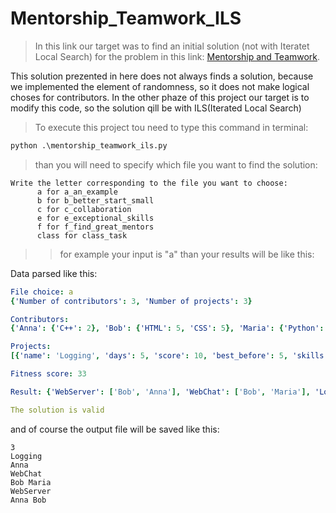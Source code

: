 # Mentorship_Teamwork_ILS

> In this link our target was to find an initial solution (not with Iteratet Local Search) for the problem in this link: [Mentorship and Teamwork](https://codingcompetitions.withgoogle.com/hashcode/round/00000000008caae7/000000000098afc8).

This solution prezented in here does not always finds a solution, because we implemented the element of randomness, so it does not make logical choses for contributors.
In the other phaze of this project our target is to modify this code, so the solution qill be with ILS(Iterated Local Search)

> To execute this project tou need to type this command in terminal:

```python
python .\mentorship_teamwork_ils.py
```
> than you will need to specify which file you want to find the solution:

```console
Write the letter corresponding to the file you want to choose:
      a for a_an_example
      b for b_better_start_small
      c for c_collaboration
      e for e_exceptional_skills
      f for f_find_great_mentors
      class for class_task
```
>> for example your input is "a"
>>than your results will be like this:

Data parsed like this:
```yaml
File choice: a
{'Number of contributors': 3, 'Number of projects': 3}

Contributors:
{'Anna': {'C++': 2}, 'Bob': {'HTML': 5, 'CSS': 5}, 'Maria': {'Python': 3}}

Projects:
[{'name': 'Logging', 'days': 5, 'score': 10, 'best_before': 5, 'skills': {'C++': 3}}, {'name': 'WebServer', 'days': 7, 'score': 10, 'best_before': 7, 'skills': {'HTML': 3, 'C++': 2}}, {'name': 'WebChat', 'days': 10, 'score': 20, 'best_before': 20, 'skills': {'Python': 3, 'HTML': 3}}]

Fitness score: 33

Result: {'WebServer': ['Bob', 'Anna'], 'WebChat': ['Bob', 'Maria'], 'Logging': ['Anna']}

The solution is valid
```


and of course the output file will be saved like this:

```text
3
Logging
Anna 
WebChat
Bob Maria 
WebServer
Anna Bob 
```
